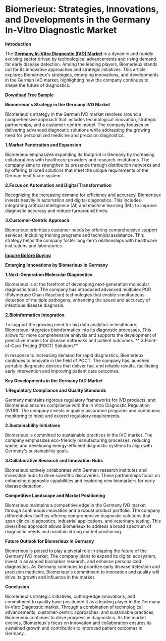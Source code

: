 # Biomerieux: Strategies, Innovations, and Developments in the Germany In-Vitro Diagnostic Market

**Introduction**

The **[Germany In-Vitro Diagnostic (IVD) Market](https://www.nextmsc.com/report/germany-in-vitro-diagnostics-market)** is a dynamic and rapidly evolving sector driven by technological advancements and rising demand for early disease detection. Among the leading players, Biomerieux stands out for its innovative approaches and strategic initiatives. This article explores Biomerieux's strategies, emerging innovations, and developments in the German IVD market, highlighting how the company continues to shape the future of diagnostics.

**[Download Free Sample](https://www.nextmsc.com/germany-in-vitro-diagnostics-market/request-sample)**

**Biomerieux's Strategy in the Germany IVD Market**

Biomerieux's strategy in the German IVD market revolves around a comprehensive approach that includes technological innovation, strategic partnerships, and a customer-centric model. The company focuses on delivering advanced diagnostic solutions while addressing the growing need for personalized medicine and precision diagnostics.

**1.Market Penetration and Expansion**

Biomerieux emphasizes expanding its footprint in Germany by increasing collaborations with healthcare providers and research institutions. The company aims to strengthen its presence through distribution networks and by offering tailored solutions that meet the unique requirements of the German healthcare system.

**2.Focus on Automation and Digital Transformation**

Recognizing the increasing demand for efficiency and accuracy, Biomerieux invests heavily in automation and digital diagnostics. This includes integrating artificial intelligence (AI) and machine learning (ML) to improve diagnostic accuracy and reduce turnaround times.

**3.Customer-Centric Approach**

Biomerieux prioritizes customer needs by offering comprehensive support services, including training programs and technical assistance. This strategy helps the company foster long-term relationships with healthcare institutions and laboratories.

**[Inquire Before Buying](https://www.nextmsc.com/germany-in-vitro-diagnostics-market/inquire-before-buying)**

**Emerging Innovations by Biomerieux in Germany**

**1.Next-Generation Molecular Diagnostics**

Biomerieux is at the forefront of developing next-generation molecular diagnostic tools. The company has introduced advanced multiplex PCR (Polymerase Chain Reaction) technologies that enable simultaneous detection of multiple pathogens, enhancing the speed and accuracy of infectious disease diagnosis.

**2.Bioinformatics Integration**

To support the growing need for big data analytics in healthcare, Biomerieux integrates bioinformatics into its diagnostic processes. This allows for more comprehensive analysis and supports the development of predictive models for disease outbreaks and patient outcomes.
**
3.Point-of-Care Testing (POCT) Solutions**

In response to increasing demand for rapid diagnostics, Biomerieux continues to innovate in the field of POCT. The company has launched portable diagnostic devices that deliver fast and reliable results, facilitating early intervention and improving patient care outcomes.

**Key Developments in the Germany IVD Market**

**1.Regulatory Compliance and Quality Standards**

Germany maintains rigorous regulatory frameworks for IVD products, and Biomerieux ensures compliance with the In Vitro Diagnostic Regulation (IVDR). The company invests in quality assurance programs and continuous monitoring to meet and exceed regulatory requirements.

**2.Sustainability Initiatives**

Biomerieux is committed to sustainable practices in the IVD market. The company emphasizes eco-friendly manufacturing processes, reducing waste, and developing energy-efficient diagnostic systems to align with Germany's sustainability goals.

**3.Collaborative Research and Innovation Hubs**

Biomerieux actively collaborates with German research institutes and innovation hubs to drive scientific discoveries. These partnerships focus on enhancing diagnostic capabilities and exploring new biomarkers for early disease detection.

**Competitive Landscape and Market Positioning**

Biomerieux maintains a competitive edge in the Germany IVD market through continuous innovation and a robust product portfolio. The company differentiates itself by offering comprehensive diagnostic solutions that span clinical diagnostics, industrial applications, and veterinary testing. This diversified approach allows Biomerieux to address a broad spectrum of diagnostic needs and maintain strong market positioning.

**Future Outlook for Biomerieux in Germany**

Biomerieux is poised to play a pivotal role in shaping the future of the Germany IVD market. The company plans to expand its digital ecosystem, invest in advanced biomarker research, and enhance personalized diagnostics. As Germany continues to prioritize early disease detection and precision medicine, Biomerieux's commitment to innovation and quality will drive its growth and influence in the market.

**Conclusion**

Biomerieux's strategic initiatives, cutting-edge innovations, and commitment to quality have positioned it as a leading player in the Germany In-Vitro Diagnostic market. Through a combination of technological advancements, customer-centric approaches, and sustainable practices, Biomerieux continues to drive progress in diagnostics. As the market evolves, Biomerieux's focus on innovation and collaboration ensures its sustained growth and contribution to improved patient outcomes in Germany.

